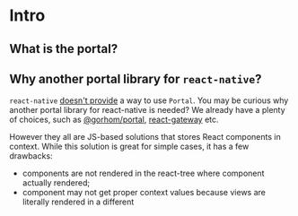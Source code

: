 # Intro

## What is the portal?[​](#what-is-the-portal "Direct link to What is the portal?")

## Why another portal library for `react-native`?[​](#why-another-portal-library-for-react-native "Direct link to why-another-portal-library-for-react-native")

`react-native` [doesn't provide](https://github.com/facebook/react-native/issues/36273) a way to use `Portal`. You may be curious why another portal library for react-native is needed? We already have a plenty of choices, such as [@gorhom/portal](https://github.com/gorhom/react-native-portal), [react-gateway](https://github.com/cloudflare/react-gateway) etc.

However they all are JS-based solutions that stores React components in context. While this solution is great for simple cases, it has a few drawbacks:

* components are not rendered in the react-tree where component actually rendered;
* component may not get proper context values because views are literally rendered in a different
